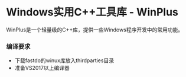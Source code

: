 # Windows实用C++工具库 - WinPlus
WinPlus是一个轻量级的C++库，提供一些Windows程序开发中的常用功能。

### 编译要求
- 下载fastdo的winux库放入thirdparties目录
- 准备VS2017以上编译器
